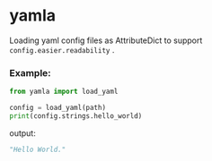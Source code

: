 # yamla
Loading yaml config files as AttributeDict to support `config.easier.readability` .


### Example:
```python
from yamla import load_yaml

config = load_yaml(path)
print(config.strings.hello_world)
```
output:
```python
"Hello World."
```

